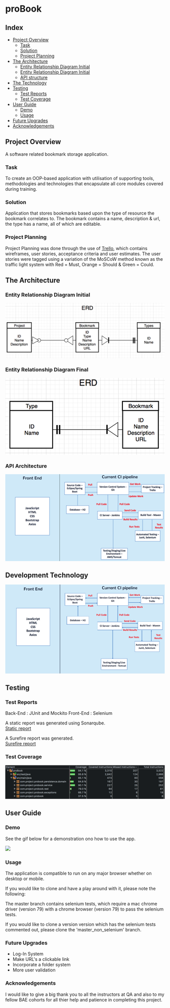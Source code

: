 # proBook

## Index

* [Project Overview](#overview)
    * [Task](#task)
    * [Solution](#concept)
    * [Project Planning](#projectplan)
* [The Architecture](#architecture)
    * [Entity Relationship Diagram Initial](#ERDinitial)
    * [Entity Relationship Diagram Initial](#ERDinitial)
    * [API structure](#API)
* [The Technology](#technology)
* [Testing](#testing)
    * [Test Reports](#testreports)
    * [Test Coverage](#coverage)
* [User Guide](#guide)
    * [Demo](#demo)
    * [Usage](#usage)
* [Future Upgrades](#upgrades)
* [Acknowledgements](#acknowledgements)

<a name="overview"></a>
## Project Overview
A software related bookmark storage application.

<a name="task"></a>
### Task
To create an OOP-based application with utilisation of supporting tools, methodologies and technologies that encapsulate all core modules covered during training.

<a name="solution"></a>
### Solution
Application that stores bookmarks based upon the type of resource the bookmark correlates to. The bookmark contains a name, description & url, the type has a name, all of which are editable.

<a name="projectplan"></a>
### Project Planning
Project Planning was done through the use of [Trello](https://trello.com/b/IN6JKwPY/probook), which contains wireframes, user stories, acceptance criteria and user estimates. The user stories were tagged using a variation of the  MoSCoW method known as the traffic light system with Red = Must, Orange = Should & Green = Could.  

<a name="architecture"></a>
## The Architecture

<a name="ERDinitial"></a>
###  Entity Relationship Diagram Initial
![](./Documentation/Initial_ERD.png)

<a name="ERDfinal"></a>
###  Entity Relationship Diagram Final
![](./Documentation/Final_ERD.png)

<a name="API"></a>
###  API Architecture

![](./Documentation/application_architecture.png)


<a name="technology"></a>
## Development Technology


![](./Documentation/Development_Technologies.png)


<a name="testing"></a>
## Testing

<a name="testreports"></a>
### Test Reports

Back-End : JUnit and Mockito 
Front-End :  Selenium 

A static report was generated using Sonarqube.    
[Static report](./Documentation/sonar_qube_report.png)  

A Surefire report was generated.    
[Surefire report](./Documentation/Surefire_Report_proBook.pdf)


<a name="coverage"></a>
###  Test Coverage

![](./Documentation/back_end_coverage.png)

<a name="guide"></a>
## User Guide

<a name="demo"></a>
### Demo
See the gif below for a demonstration ono how to use the app.

![](./Documentation/ProBook_Demo.gif)

<a name ="usage"></a>
### Usage

The application is compatible to run on any major browser whether on desktop or mobile.

If you would like to clone and have a play around with it, please note the following:

The master branch contains selenium tests, which require a mac chrome driver (version 79) with a chrome browser (version 79) to pass the selenium tests.

If you would like to clone a version version which has the selenium tests commented out, please clone the 'master_non_selenium' branch.

<a name ="upgrades"></a>
### Future Upgrades
* Log-In System
* Make URL's a clickable link
* Incorporate a folder system
* More user validation

<a name ="acknowledgements"></a>
### Acknowledgements

I would like to give a big thank you to all the instructors at QA and also to my fellow BAE cohorts for all thier help and patience in completing this project.
